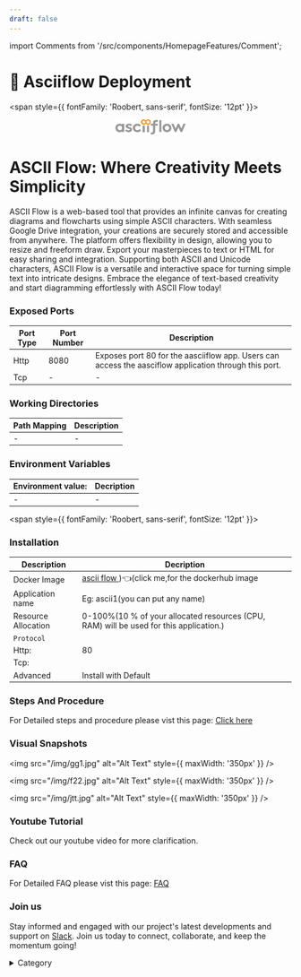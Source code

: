 ```yaml
---
draft: false
---
```

import Comments from '/src/components/HomepageFeatures/Comment';




# 🎨 Asciiflow Deployment

<span style={{ fontFamily: 'Roobert, sans-serif', fontSize: '12pt' }}>

<p align="center">
  <img src="/img/ghr.jpg" alt="Alt Text" width="25%"/>
</p>


# ASCII Flow: Where Creativity Meets Simplicity

ASCII Flow is a web-based tool that provides an infinite canvas for creating diagrams and flowcharts using simple ASCII characters. With seamless Google Drive integration, your creations are securely stored and accessible from anywhere. The platform offers flexibility in design, allowing you to resize and freeform draw. Export your masterpieces to text or HTML for easy sharing and integration. Supporting both ASCII and Unicode characters, ASCII Flow is a versatile and interactive space for turning simple text into intricate designs. Embrace the elegance of text-based creativity and start diagramming effortlessly with ASCII Flow today!

### Exposed Ports

| Port Type | Port Number | Description |
| --------- | ----------- | ----------- |
| Http      | 8080        | Exposes port 80 for the aasciiflow app. Users can access the aasciflow application through this port. |
| Tcp       | -           | -             |

### Working Directories

| Path Mapping                         | Description |
| ------------------------------------ | ----------- |
|-       | - |


### Environment Variables

|   **Environment value:**          | Decription                                                                                                               | 
| --------------------- | ------                                                                                                                   | 
|-       |  -                              |

</span>


<span style={{ fontFamily: 'Roobert, sans-serif', fontSize: '12pt' }}>

### Installation


|  Description          | Decription                                                                                                               | 
| --------------------- | ------                                                                                                                   | 
| Docker Image          |  [ascii flow ](https://hub.docker.com/r/fraoustin/asciiflow))👈(click me,for the dockerhub image                                   |
| Application name      |  Eg: ascii1(you can put any name)                                                                                        | 
| Resource Allocation   |  0-100%(10 % of your allocated resources (CPU, RAM) will be used for this application.)                                  | 
| `Protocol`            |                                                                                                                          | 
|  Http:                | 80                                                                                                                       |
|  Tcp:                 |                                                                                                                          | 
|    Advanced           |    Install with Default                                                                                                  |




### Steps And Procedure

For Detailed steps and procedure please vist this page: [Click here](https://techscaleinfinite.github.io/introduction/cloud-float/Steps%20and%20procedure)




### Visual Snapshots



<img src="/img/gg1.jpg" alt="Alt Text" style={{ maxWidth: '350px' }} />

<img src="/img/f22.jpg" alt="Alt Text" style={{ maxWidth: '350px' }} />

<img src="/img/jtt.jpg" alt="Alt Text" style={{ maxWidth: '350px' }} />



### Youtube Tutorial&#x20;

Check out our youtube video for more clarification.

### FAQ

For Detailed FAQ please vist this page: [FAQ](https://techscaleinfinite.github.io/FAQ)
### Join us

Stay informed and engaged with our project's latest developments and support on [Slack](https://app.slack.com/client/T04QS32JX6E/C04QKEWE146). Join us today to connect, collaborate, and keep the momentum going!&#x20;

<details>

<summary>Category</summary>

Kubernetes, cloud computing, DevOps, cloud services, hosting platform, container orchestration, cloud infrastructure, cloud deployment, cloud management, cloud technology, cloud solutions&#x20;

</details>

</span>


<Comments />